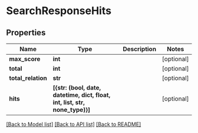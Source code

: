 # SearchResponseHits

## Properties
Name | Type | Description | Notes
------------ | ------------- | ------------- | -------------
**max_score** | **int** |  | [optional] 
**total** | **int** |  | [optional] 
**total_relation** | **str** |  | [optional] 
**hits** | **[{str: (bool, date, datetime, dict, float, int, list, str, none_type)}]** |  | [optional] 

[[Back to Model list]](../README.md#documentation-for-models) [[Back to API list]](../README.md#documentation-for-api-endpoints) [[Back to README]](../README.md)


